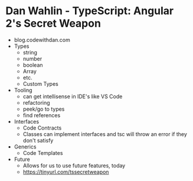 # Dan Wahlin - TypeScript: Angular 2's Secret Weapon

- blog.codewithdan.com
- Types
    - string
    - number
    - boolean
    - Array
    - etc.
    - Custom Types
- Tooling
    - can get intellisense in IDE's like VS Code
    - refactoring 
    - peek/go to types
    - find references
- Interfaces
    - Code Contracts
    - Classes can implement interfaces and tsc will throw an error if they don't satisfy
- Generics
    - Code Templates
- Future
    - Allows for us to use future features, today
    - https://tinyurl.com/tssecretweapon